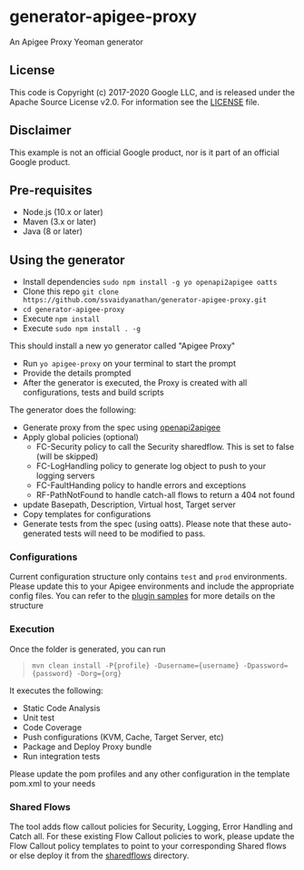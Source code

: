 # generator-apigee-proxy
An Apigee Proxy Yeoman generator

## License

This code is Copyright (c) 2017-2020 Google LLC, and is released under the
Apache Source License v2.0. For information see the [LICENSE](LICENSE) file.

## Disclaimer

This example is not an official Google product, nor is it part of an official Google product.

## Pre-requisites

- Node.js (10.x or later)
- Maven (3.x or later)
- Java (8 or later)

## Using the generator

- Install dependencies `sudo npm install -g yo openapi2apigee oatts`
- Clone this repo `git clone https://github.com/ssvaidyanathan/generator-apigee-proxy.git`
- `cd generator-apigee-proxy`
- Execute `npm install`
- Execute `sudo npm install . -g`

This should install a new yo generator called "Apigee Proxy"

- Run `yo apigee-proxy` on your terminal to start the prompt
- Provide the details prompted
- After the generator is executed, the Proxy is created with all configurations, tests and build scripts

The generator does the following:
- Generate proxy from the spec using [openapi2apigee](https://www.npmjs.com/package/openapi2apigee)
- Apply global policies (optional)
	- FC-Security policy to call the Security sharedflow. This is set to false (will be skipped)
	- FC-LogHandling policy to generate log object to push to your logging servers
	- FC-FaultHanding policy to handle errors and exceptions
	- RF-PathNotFound to handle catch-all flows to return a 404 not found
- update Basepath, Description, Virtual host, Target server
- Copy templates for configurations
- Generate tests from the spec (using oatts). Please note that these auto-generated tests will need to be modified to pass.

### Configurations

Current configuration structure only contains `test` and `prod` environments. Please update this to your Apigee environments and include the appropriate config files. You can refer to the [plugin samples](https://github.com/apigee/apigee-config-maven-plugin/tree/master/samples/EdgeConfig/resources) for more details on the structure

### Execution

Once the folder is generated, you can run 
>`mvn clean install -P{profile} -Dusername={username} -Dpassword={password} -Dorg={org}` 
	
It executes the following: 
- Static Code Analysis
- Unit test
- Code Coverage
- Push configurations (KVM, Cache, Target Server, etc)
- Package and Deploy Proxy bundle
- Run integration tests

Please update the pom profiles and any other configuration in the template pom.xml to your needs

### Shared Flows

The tool adds flow callout policies for Security, Logging, Error Handling and Catch all. For these existing Flow Callout policies to work, please update the Flow Callout policy templates to point to your corresponding Shared flows or else deploy it from the [sharedflows](./sharedflows) directory.


